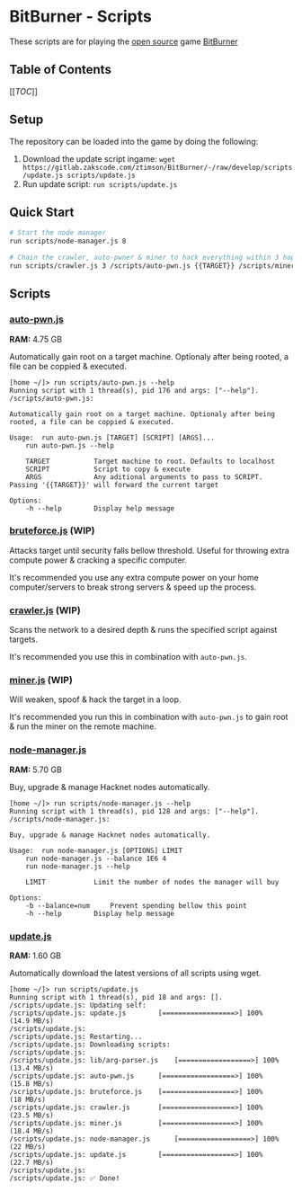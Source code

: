 # BitBurner - Scripts
These scripts are for playing the [open source](https://github.com/danielyxie/bitburner) game [BitBurner](https://danielyxie.github.io/bitburner/)

## Table of Contents
[[_TOC_]]

## Setup
The repository can be loaded into the game by doing the following:
1. Download the update script ingame: `wget https://gitlab.zakscode.com/ztimson/BitBurner/-/raw/develop/scripts/update.js scripts/update.js`
2. Run update script: `run scripts/update.js`

## Quick Start
```bash
# Start the node manager
run scripts/node-manager.js 8

# Chain the crawler, auto-pwner & miner to hack everything within 3 hops
run scripts/crawler.js 3 /scripts/auto-pwn.js {{TARGET}} /scripts/miner.js
```

## Scripts
### [auto-pwn.js](./scripts/auto-pwn.js)
**RAM:** 4.75 GB

Automatically gain root on a target machine. Optionaly after being rooted, a file can be coppied & executed.
```
[home ~/]> run scripts/auto-pwn.js --help
Running script with 1 thread(s), pid 176 and args: ["--help"].
/scripts/auto-pwn.js: 

Automatically gain root on a target machine. Optionaly after being rooted, a file can be coppied & executed.

Usage:	run auto-pwn.js [TARGET] [SCRIPT] [ARGS]...
	run auto-pwn.js --help

	TARGET			 Target machine to root. Defaults to localhost
	SCRIPT			 Script to copy & execute
	ARGS			 Any aditional arguments to pass to SCRIPT. Passing '{{TARGET}}' will forward the current target

Options:
	-h --help		 Display help message
```

### [bruteforce.js](./scripts/bruteforce.js) (WIP)
Attacks target until security falls bellow threshold. Useful for throwing extra compute power & cracking a specific computer.

It's recommended you use any extra compute power on your home computer/servers to break strong servers & speed up the process.

### [crawler.js](./scripts/crawler.js) (WIP)
Scans the network to a desired depth & runs the specified script against targets.

It's recommended you use this in combination with `auto-pwn.js`.

### [miner.js](./scripts/miner.js) (WIP)
Will weaken, spoof & hack the target in a loop.

It's recommended you run this in combination with `auto-pwn.js` to gain root & run the miner on the remote machine.

### [node-manager.js](./scripts/node-manager.js)
**RAM:** 5.70 GB

Buy, upgrade & manage Hacknet nodes automatically.
```
[home ~/]> run scripts/node-manager.js --help
Running script with 1 thread(s), pid 128 and args: ["--help"].
/scripts/node-manager.js: 

Buy, upgrade & manage Hacknet nodes automatically.

Usage:	run node-manager.js [OPTIONS] LIMIT
	run node-manager.js --balance 1E6 4
	run node-manager.js --help

	LIMIT			 Limit the number of nodes the manager will buy

Options:
	-b --balance=num	 Prevent spending bellow this point
	-h --help		 Display help message
```

### [update.js](./scripts/update.js)
**RAM:** 1.60 GB

Automatically download the latest versions of all scripts using wget.
```
[home ~/]> run scripts/update.js
Running script with 1 thread(s), pid 18 and args: [].
/scripts/update.js: Updating self:
/scripts/update.js: update.js 		 [==================>] 100% 	 (14.9 MB/s)
/scripts/update.js: 
/scripts/update.js: Restarting...
/scripts/update.js: Downloading scripts:
/scripts/update.js: 
/scripts/update.js: lib/arg-parser.js 	 [==================>] 100% 	 (13.4 MB/s)
/scripts/update.js: auto-pwn.js 	 [==================>] 100% 	 (15.8 MB/s)
/scripts/update.js: bruteforce.js 	 [==================>] 100% 	 (18 MB/s)
/scripts/update.js: crawler.js 		 [==================>] 100% 	 (23.5 MB/s)
/scripts/update.js: miner.js 		 [==================>] 100% 	 (18.4 MB/s)
/scripts/update.js: node-manager.js 	 [==================>] 100% 	 (22 MB/s)
/scripts/update.js: update.js 		 [==================>] 100% 	 (22.7 MB/s)
/scripts/update.js: 
/scripts/update.js: ✅ Done!
```
